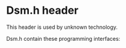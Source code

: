 # Dsm.h header


This header is used by unknown technology.

Dsm.h contain these programming interfaces:

